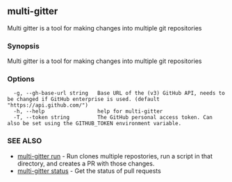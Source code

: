 ## multi-gitter

Multi gitter is a tool for making changes into multiple git repositories

### Synopsis

Multi gitter is a tool for making changes into multiple git repositories

### Options

```
  -g, --gh-base-url string   Base URL of the (v3) GitHub API, needs to be changed if GitHub enterprise is used. (default "https://api.github.com/")
  -h, --help                 help for multi-gitter
  -T, --token string         The GitHub personal access token. Can also be set using the GITHUB_TOKEN environment variable.
```

### SEE ALSO

* [multi-gitter run](multi-gitter_run.md)	 - Run clones multiple repostories, run a script in that directory, and creates a PR with those changes.
* [multi-gitter status](multi-gitter_status.md)	 - Get the status of pull requests

